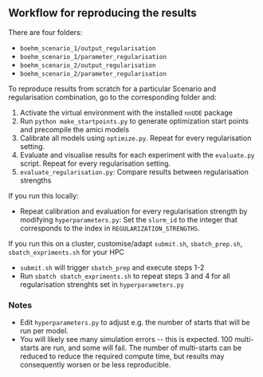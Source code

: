 ## Workflow for reproducing the results

There are four folders:
- `boehm_scenario_1/output_regularisation`
- `boehm_scenario_1/parameter_regularisation`
- `boehm_scenario_2/output_regularisation`
- `boehm_scenario_2/parameter_regularisation`

To reproduce results from scratch for a particular Scenario and regularisation combination, go to the corresponding folder and:

1. Activate the virtual environment with the installed `nnUDE` package
2. Run `python make_startpoints.py` to generate optimization start points and precompile the amici models
3. Calibrate all models using `optimize.py`. Repeat for every regularisation setting.
4. Evaluate and visualise results for each experiment with the `evaluate.py` script. Repeat for every regularisation setting.
6. `evaluate_regularisation.py`: Compare results between regularisation strengths

If you run this locally:
- Repeat calibration and evaluation for every regularisation strength by modifying `hyperparameters.py`: Set the `slurm_id` to the integer that corresponds to the index in `REGULARIZATION_STRENGTHS`.

If you run this on a cluster, customise/adapt `submit.sh`, `sbatch_prep.sh`, `sbatch_expriments.sh` for your HPC
- `submit.sh` will trigger `sbatch_prep` and execute steps 1-2
- Run `sbatch sbatch_expriments.sh` to repeat steps 3 and 4 for all regularisation strenghts set in `hyperparameters.py`

### Notes
  - Edit `hyperparameters.py` to adjust e.g. the number of starts that will be run per model.
  - You will likely see many simulation errors -- this is expected. 100 multi-starts are run, and some will fail. The number of multi-starts can be reduced to reduce the required compute time, but results may consequently worsen or be less reproducible.

